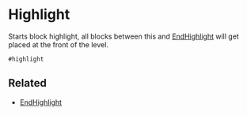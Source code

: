 
# Highlight

Starts block highlight, all blocks between this and [EndHighlight](/MdDocs/BuildCommands/endHighlight.md) will get placed at the front of the level.
```
#highlight
```
## Related

 - [EndHighlight](/MdDocs/BuildCommands/endHighlight.md)


